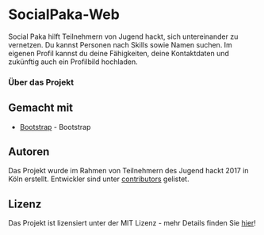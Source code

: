 # SocialPaka-Web

Social Paka hilft Teilnehmern von Jugend hackt, sich untereinander zu vernetzen. Du kannst Personen nach Skills sowie Namen suchen. Im eigenen Profil kannst du deine Fähigkeiten, deine Kontaktdaten und zukünftig auch ein Profilbild hochladen.


### Über das Projekt

## Gemacht mit

* [Bootstrap](http://getbootstrap.com/) - Bootstrap

## Autoren

Das Projekt wurde im Rahmen von Teilnehmern des Jugend hackt 2017 in Köln erstellt.
Entwickler sind unter [contributors](https://github.com/Jugendhackt/SocialPaka-Web/graphs/contributors) gelistet.

## Lizenz

Das Projekt ist lizensiert unter der MIT Lizenz - mehr Details finden Sie [hier](LICENSE)!
